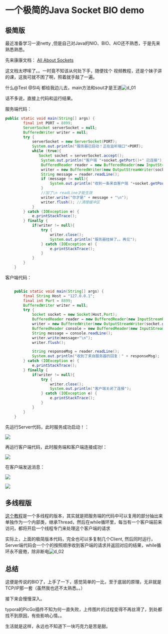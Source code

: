 # 一个极简的Java Socket BIO demo



## 极简版



最近准备学习一波netty ,但是自己对Java的NIO、BIO、AIO还不熟悉，于是先来熟悉熟悉。

先来康康文档： [All About Sockets](https://docs.oracle.com/javase/tutorial/networking/sockets/index.html)

这文档太啰嗦了。。一时竟不知该从何处下手，随便找个 视频教程，还是个妹子讲的课，这我可就不困了啊，照着就手敲了一遍。

什么@Test @Sl4j 都给我边儿去，main方法和sout才是王道![d_01](https://pkq-blog-img.oss-cn-hangzhou.aliyuncs.com/d_01_1571074352067.png?x-oss-process=style/small)

话不多说，直接上代码和运行结果。

服务端代码：

```java
public static void main(String[] args) {
        final int PORT = 8899;
        ServerSocket serverSocket = null;
        BufferedWriter writer = null;
        try {
            serverSocket = new ServerSocket(PORT);
            System.out.println("服务器已启动！正在监听端口"+PORT);
            while (true){
               Socket socket = serverSocket.accept();
                System.out.println("客户端 "+socket.getPort()+" 已连接");
                BufferedReader reader = new BufferedReader(new InputStreamReader(socket.getInputStream()));
                writer = new BufferedWriter(new OutputStreamWriter(socket.getOutputStream()));
                String message = reader.readLine();
                if (message != null){
                    System.out.println("收到一条来自客户端 "+socket.getPort()+" 发送的消息:"+message);
                }
                //加了\n readLine才能生效
                writer.write("你才是" + message + "\n");
                writer.flush(); //清理缓冲区
            }
        } catch (IOException e) {
            e.printStackTrace();
        } finally {
            if(writer != null){
                try {
                    writer.close();
                    System.out.println("服务器挂掉了。。再见");
                } catch (IOException e) {
                    e.printStackTrace();
                }
            }
        }
    }
```

客户端代码：

```java

    public static void main(String[] args) {
        final String Host = "127.0.0.1";
        final int Port = 8899;
        BufferedWriter writer = null;
        try {
            Socket socket = new Socket(Host,Port);
            BufferedReader reader = new BufferedReader(new InputStreamReader(socket.getInputStream()));
            writer = new BufferedWriter(new OutputStreamWriter(socket.getOutputStream()));
            BufferedReader console = new BufferedReader(new InputStreamReader(System.in));
            String message = console.readLine();
            writer.write(message+"\n");
            writer.flush();

            String responseMsg = reader.readLine();
            System.out.println("收到了来自服务器的回复：" + responseMsg);
        } catch (IOException e) {
            e.printStackTrace();
        } finally {
            if(writer != null){
                try {
                    writer.close();
                    System.out.println("客户端关闭了连接");
                } catch (IOException e) {
                    e.printStackTrace();
                }
            }
        }
    }

```

先运行Server代码，此时服务成功启动！：

![](https://pkq-blog-img.oss-cn-hangzhou.aliyuncs.com/20200310224302.png?x-oss-process=style/small)

再运行客户端代码，此时服务端和客户端连接成功!：

![](https://pkq-blog-img.oss-cn-hangzhou.aliyuncs.com/20200310224449.png?x-oss-process=style/small)



在客户端发送消息：

![](https://pkq-blog-img.oss-cn-hangzhou.aliyuncs.com/20200310224540.png?x-oss-process=style/small)

![](https://pkq-blog-img.oss-cn-hangzhou.aliyuncs.com/20200310224736.png?x-oss-process=style/small)

## 多线程版

[这个教程](https://www.baeldung.com/a-guide-to-java-sockets)是一个多线程的版本，其实就是把服务端的代码中可以复用的部分抽出来单独作为一个内部类，继承Thread，然后在while循环里，每当有一个客户端前来访问，都将开启一个线程专门来处理这个客户端的请求

实际上，上面的极简版本代码，完全也可以多复制几个Client, 然后同时运行，Server端代码会一个个的按照顺序收到客户端的请求并返回对应的结果，while循环永不疲倦，除非断电![d_02](https://pkq-blog-img.oss-cn-hangzhou.aliyuncs.com/d_02_1571074352069.png?x-oss-process=style/small)

## 总结

这便是传说的BIO了，上手了一下，感觉简单的一比，至于底层的原理，无非就是TCP/IP那一套（虽然我也还不太熟悉。。）

接下来会慢慢深入。

typora的PicGo插件不知为何一直失败，上传图片的过程变得不再丝滑了，到处都找不到原因，有些影响心情。。

生活就是这样，永远也不知道下一块巧克力是苦是甜。


















